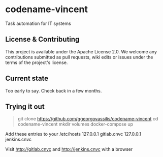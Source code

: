 # codename-vincent
Task automation for IT systems

## License & Contributing
This project is available under the Apache License 2.0. We welcome any contributions submitted as pull requests, wiki edits or issues under the terms of the project's license.

## Current state
Too early to say. Check back in a few months.

## Trying it out

> git clone https://github.com/ggeorgovassilis/codename-vincent
> cd codename-vincent
> mkdir volumes
> docker-compose up

Add these entries to your /etc/hosts
127.0.0.1     gitlab.cnvc
127.0.0.1     jenkins.cnvc

Visit http://gitlab.cnvc and http://jenkins.cnvc with a browser

